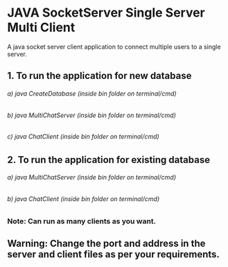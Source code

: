 # JAVA SocketServer Single Server Multi Client
A java socket server client application to connect multiple users to a single server.

## 1. To run the application for new database
######  a) *java CreateDatabase (inside bin folder on terminal/cmd)*
######  b) *java MultiChatServer (inside bin folder on terminal/cmd)*
###### c) *java ChatClient (inside bin folder on terminal/cmd)*

## 2. To run the application for existing database
######  a) *java MultiChatServer (inside bin folder on terminal/cmd)*
######  b) *java ChatClient (inside bin folder on terminal/cmd)*


### Note: Can run as many clients as you want. 
## Warning: Change the port and address in the server and client files as per your requirements.

